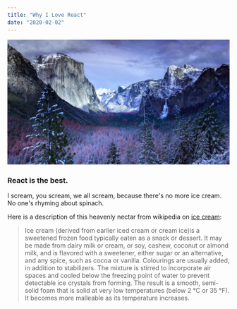 ```yaml
---
title: "Why I Love React"
date: "2020-02-02"
---
```


![react](./re.jpg)

### React is the best.

I scream, you scream, we all scream, because there's no more ice cream. No one's rhyming about spinach.

Here is a description of this heavenly nectar from wikipedia on [ice cream](https://en.wikipedia.org/wiki/Ice_cream):

> Ice cream (derived from earlier iced cream or cream ice)is
> a sweetened frozen food typically eaten as a snack or
> dessert. It may be made from dairy milk or cream, or soy,
> cashew, coconut or almond milk, and is flavored with a
> sweetener, either sugar or an alternative, and any spice,
> such as cocoa or vanilla. Colourings are usually added, in
> addition to stabilizers. The mixture is stirred to
> incorporate air spaces and cooled below the freezing point
> of water to prevent detectable ice crystals from forming.
> The result is a smooth, semi-solid foam that is solid at
> very low temperatures (below 2 °C or 35 °F). It becomes
> more malleable as its temperature increases.

